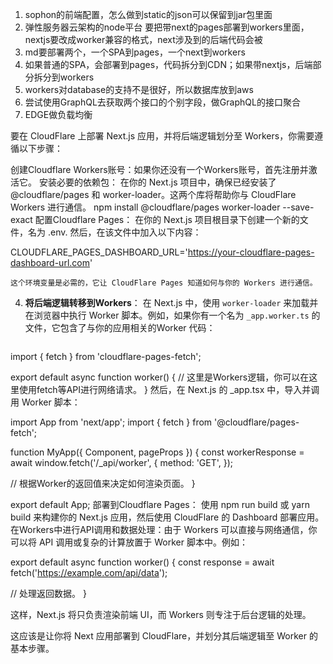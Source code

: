 1. sophon的前端配置，怎么做到static的json可以保留到jar包里面
2. 弹性服务器云架构的node平台 要把带next的pages部署到workers里面，nextjs要改成worker兼容的格式，next涉及到的后端代码会被
3. md要部署两个，一个SPA到pages，一个next到workers
3. 如果普通的SPA，会部署到pages，代码拆分到CDN；如果带nextjs，后端部分拆分到workers
4. workers对database的支持不是很好，所以数据库放到aws
5. 尝试使用GraphQL去获取两个接口的个别字段，做GraphQL的接口聚合
6. EDGE做负载均衡

要在 CloudFlare 上部署 Next.js 应用，并将后端逻辑划分至 Workers，你需要遵循以下步骤：

创建Cloudflare Workers账号：如果你还没有一个Workers账号，首先注册并激活它。
安装必要的依赖包：
在你的 Next.js 项目中，确保已经安装了 @cloudflare/pages 和 worker-loader。这两个库将帮助你与 CloudFlare Workers 进行通信。
npm install @cloudflare/pages worker-loader --save-exact
配置Cloudflare Pages：
在你的 Next.js 项目根目录下创建一个新的文件，名为 .env. 然后，在该文件中加入以下内容：


CLOUDFLARE_PAGES_DASHBOARD_URL='https://your-cloudflare-pages-dashboard-url.com'


    这个环境变量是必需的，它让 CloudFlare Pages 知道如何与你的 Workers 进行通信。

4. **将后端逻辑转移到Workers**：
   在 Next.js 中，使用 `worker-loader` 来加载并在浏览器中执行 Worker 脚本。例如，如果你有一个名为 `_app.worker.ts` 的文件，它包含了与你的应用相关的Worker 代码：

    ```typescript
import { fetch } from 'cloudflare-pages-fetch';

export default async function worker() {
// 这里是Workers逻辑，你可以在这里使用fetch等API进行网络请求。
}
然后，在 Next.js 的 _app.tsx 中，导入并调用 Worker 脚本：

import App from 'next/app';
import { fetch } from '@cloudflare/pages-fetch';

function MyApp({ Component, pageProps }) {
const workerResponse = await window.fetch('/_api/worker', {
method: 'GET',
});

// 根据Worker的返回值来决定如何渲染页面。
}

export default App;
部署到Cloudflare Pages：
使用 npm run build 或 yarn build 来构建你的 Next.js 应用，然后使用 CloudFlare 的 Dashboard 部署应用。
在Workers中进行API调用和数据处理：由于 Workers 可以直接与网络通信，你可以将 API 调用或复杂的计算放置于 Worker 脚本中。例如：


export default async function worker() {
const response = await fetch('https://example.com/api/data');

// 处理返回数据。
}


这样，Next.js 将只负责渲染前端 UI，而 Workers 则专注于后台逻辑的处理。

这应该是让你将 Next 应用部署到 CloudFlare，并划分其后端逻辑至 Worker 的基本步骤。
